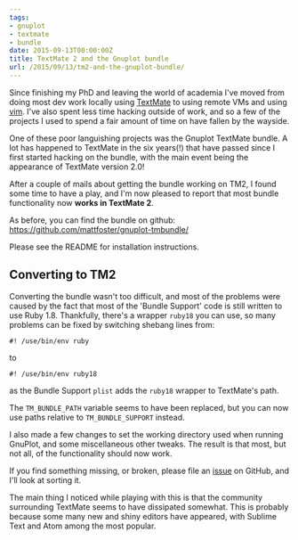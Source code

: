 ```yaml
---
tags:
- gnuplot
- textmate
- bundle
date: 2015-09-13T00:00:00Z
title: TextMate 2 and the Gnuplot bundle
url: /2015/09/13/tm2-and-the-gnuplot-bundle/
---
```


Since finishing my PhD and leaving the world of academia I've moved from doing most dev work locally using [TextMate](https://macromates.com/) to using remote VMs and using [vim](http://www.vim.org/). I've also spent less time hacking outside of work, and so a few of the projects I used to spend a fair amount of time on have fallen by the wayside.

One of these poor languishing projects was the Gnuplot TextMate bundle. A lot has happened to TextMate in the six years(!) that have passed since I first started hacking on the bundle, with the main event being the appearance of TextMate version 2.0!

After a couple of mails about getting the bundle working on TM2, I found some time to have a play, and I'm now pleased to report that most bundle functionality now **works in TextMate 2**.

As before, you can find the bundle on github: https://github.com/mattfoster/gnuplot-tmbundle/

Please see the README for installation instructions.

## Converting to TM2

Converting the bundle wasn't too difficult, and most of the problems were caused by the fact that most of the 'Bundle Support' code is still written to use Ruby 1.8. Thankfully, there's a wrapper `ruby18` you can use, so many problems can be fixed by switching shebang lines from:

    #! /use/bin/env ruby
	
to
	
    #! /use/bin/env ruby18

as the Bundle Support `plist` adds the `ruby18` wrapper to TextMate's path.

The `TM_BUNDLE_PATH` variable seems to have been replaced, but you can now use paths relative to `TM_BUNDLE_SUPPORT` instead.

I also made a few changes to set the working directory used when running GnuPlot, and some miscellaneous other tweaks. The result is that most, but not all, of the functionality should now work.

If you find something missing, or broken, please file an [issue](https://github.com/mattfoster/gnuplot-tmbundle/issues) on GitHub, and I'll look at sorting it. 

The main thing I noticed while playing with this is that the community surrounding TextMate seems to have dissipated somewhat. This is probably because some many new and shiny editors have appeared, with Sublime Text and Atom among the most popular. 
